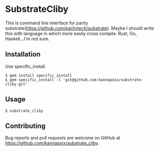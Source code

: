 # SubstrateCliby

This is command line interface for parity substrate(https://github.com/paritytech/substrate).
Maybe I should write this with language in which more easily cross compile. Rust, Go, Haskell...I'm not sure.


## Installation

Use specific_install.

    $ gem install specific_install
    $ gem specific_install -l 'git@github.com:kannapoix/substrate-cliby.git'

## Usage

    $ substrate_cliby
 
## Contributing

Bug reports and pull requests are welcome on GitHub at https://github.com/kannapoix/substrate_cliby.
